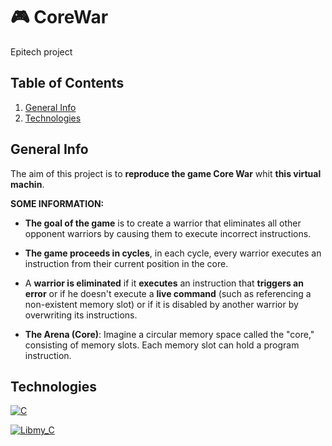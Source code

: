 # 🎮 CoreWar
Epitech project

## Table of Contents

1. [General Info](#general-info)
2. [Technologies](#technologies)

## General Info

The aim of this project is to **reproduce the game Core War** whit **this virtual machin**.

**SOME INFORMATION:**

- **The goal of the game** is to create a warrior that eliminates all other opponent warriors by causing them to execute incorrect instructions. 

- **The game proceeds in cycles**, in each cycle, every warrior executes an instruction from their current position in the core. 

- A **warrior is eliminated** if it **executes** an instruction that **triggers an error** or if he doesn't execute a **live command** (such as referencing a non-existent memory slot) or if it is disabled by another warrior by overwriting its instructions.

- **The Arena (Core)**: Imagine a circular memory space called the "core," consisting of memory slots. Each memory slot can hold a program instruction.


## Technologies


[![C](https://img.shields.io/badge/Language_C-Dvaking?style=for-the-badge&color=blue&link=https%3A%2F%2Ffr.wikipedia.org%2Fwiki%2FC_(langage))](https://fr.wikipedia.org/wiki/C_(langage))


[![Libmy_C](https://img.shields.io/badge/Libmy_C-Dvaking?style=for-the-badge&color=red&link=https%3A%2F%2Fgithub.com%2FDvaking%2FLibrary%2Ftree%2Fmain%2FLib_C)](https://github.com/Dvaking/Library/tree/main/Lib_C)
